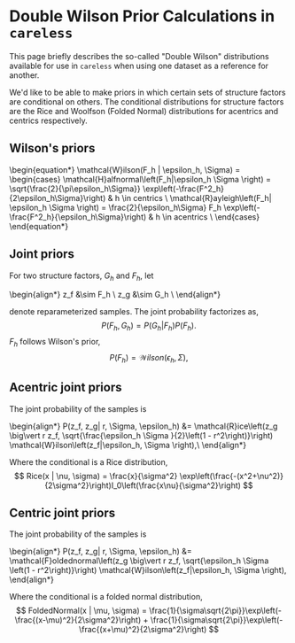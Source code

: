 # Double Wilson Prior Calculations in `careless`

This page briefly describes the so-called "Double Wilson" distributions available for use in `careless` when using one dataset as a reference for another.

We'd like to be able to make priors in which certain sets of structure factors are conditional on others. The conditional distributions for structure factors are the Rice and Woolfson (Folded Normal) distributions for acentrics and centrics respectively. 


## Wilson's priors
\begin{equation*}
\mathcal{W}ilson(F_h | \epsilon_h, \Sigma) = \begin{cases} 
    \mathcal{H}alfnormal\left(F_h|\epsilon_h \Sigma \right) = \sqrt{\frac{2}{\pi\epsilon_h\Sigma}} \exp\left(-\frac{F^2_h}{2\epsilon_h\Sigma}\right)  & h \in centrics \\
    \mathcal{R}ayleigh\left(F_h| \epsilon_h \Sigma \right) = \frac{2}{\epsilon_h\Sigma} F_h \exp\left(-\frac{F^2_h}{\epsilon_h\Sigma}\right) & h \in acentrics \\
\end{cases}
\end{equation*}


## Joint priors

For two structure factors, $G_h$ and $F_h$, let

\begin{align*}
    z_f &\sim F_h \\
    z_g &\sim G_h \\
\end{align*}


denote reparameterized samples. 
The joint probability factorizes as, 
$$P(F_h, G_h) = P(G_h | F_h) P(F_h).$$ 
$F_h$ follows Wilson's prior, 
$$P(F_h) = \mathcal{W}ilson(\epsilon_h, \Sigma),$$


## Acentric joint priors
The joint probability of the samples is

\begin{align*}
P(z_f, z_g| r, \Sigma, \epsilon_h) &= \mathcal{R}ice\left(z_g \big\vert r z_f, \sqrt{\frac{\epsilon_h \Sigma }{2}\left(1 - r^2\right)}\right) 
\mathcal{W}ilson\left(z_f|\epsilon_h, \Sigma \right),\\
\end{align*}

Where the conditional is a Rice distribution,
$$
Rice(x | \nu, \sigma) = \frac{x}{\sigma^2} \exp\left(\frac{-(x^2+\nu^2)}{2\sigma^2}\right)I_0\left(\frac{x\nu}{\sigma^2}\right)
$$



## Centric joint priors
The joint probability of the samples is

\begin{align*}
P(z_f, z_g| r, \Sigma, \epsilon_h) &= \mathcal{F}oldednormal\left(z_g \big\vert r z_f, \sqrt{\epsilon_h \Sigma \left(1 - r^2\right)}\right) 
\mathcal{W}ilson\left(z_f|\epsilon_h, \Sigma \right),
\end{align*}

Where the conditional is a folded normal distribution,
$$
FoldedNormal(x | \mu, \sigma) = \frac{1}{\sigma\sqrt{2\pi}}\exp\left(-\frac{(x-\mu)^2}{2\sigma^2}\right) + \frac{1}{\sigma\sqrt{2\pi}}\exp\left(-\frac{(x+\mu)^2}{2\sigma^2}\right)
$$
